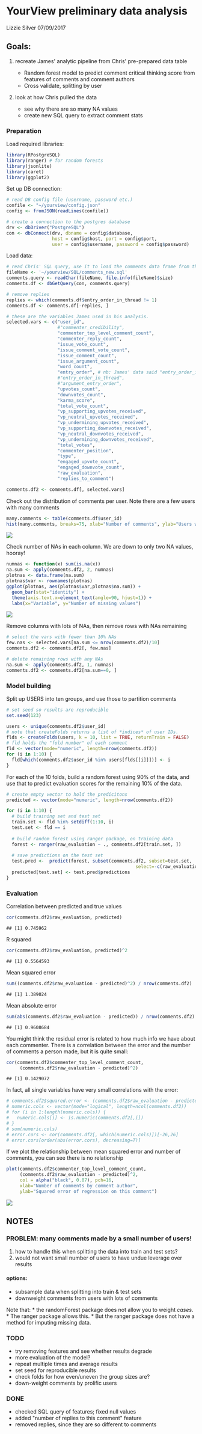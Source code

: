 YourView preliminary data analysis
================
Lizzie Silver
07/09/2017

Goals:
------

1.  recreate James' analytic pipeline from Chris' pre-prepared data table
    -   Random forest model to predict comment critical thinking score from features of comments and comment authors
    -   Cross validate, splitting by user

2.  look at how Chris pulled the data
    -   see why there are so many NA values
    -   create new SQL query to extract comment stats

### Preparation

Load required libraries:

``` r
library(RPostgreSQL)
library(ranger) # for random forests
library(jsonlite)
library(caret)
library(ggplot2)
```

Set up DB connection:

``` r
# read DB config file (username, password etc.)
confile <- "~/yourview/config.json"
config <- fromJSON(readLines(confile))

# create a connection to the postgres database
drv <- dbDriver("PostgreSQL")
con <- dbConnect(drv, dbname = config$database,
                 host = config$host, port = config$port,
                 user = config$username, password = config$password)
```

Load data:

``` r
# read Chris' SQL query, use it to load the comments data frame from the DB
fileName <- '~/yourview/SQL/comments_new.sql'
comments.query <- readChar(fileName, file.info(fileName)$size)
comments.df <- dbGetQuery(con, comments.query)

# remove replies 
replies <- which(comments.df$entry_order_in_thread != 1)
comments.df <- comments.df[-replies, ]

# these are the variables James used in his analysis. 
selected.vars <- c("user_id",
                   #"commenter_credibility",
                   "commenter_top_level_comment_count", 
                   "commenter_reply_count", 
                   "issue_vote_count", 
                   "issue_comment_vote_count", 
                   "issue_comment_count", 
                   "issue_argument_count", 
                   "word_count", 
                   "entry_order", # nb: James' data said "entry_order_in_issue"
                   #"entry_order_in_thread", 
                   #"argument_entry_order", 
                   "upvotes_count", 
                   "downvotes_count", 
                   "karma_score", 
                   "total_vote_count", 
                   "vp_supporting_upvotes_received", 
                   "vp_neutral_upvotes_received", 
                   "vp_undermining_upvotes_received", 
                   "vp_supporting_downvotes_received", 
                   "vp_neutral_downvotes_received", 
                   "vp_undermining_downvotes_received", 
                   "total_votes", 
                   "commenter_position", 
                   "type",
                   "engaged_upvote_count", 
                   "engaged_downvote_count", 
                   "raw_evaluation", 
                   "replies_to_comment")

comments.df2 <- comments.df[, selected.vars]
```

Check out the distribution of comments per user. Note there are a few users with many comments

``` r
many.comments <- table(comments.df$user_id)
hist(many.comments, breaks=75, xlab="Number of comments", ylab="Users with X comments")
```

![](yourview_files/figure-markdown_github-ascii_identifiers/prolific_users-1.png)

Check number of NAs in each column. We are down to only two NA values, hooray!

``` r
numnas <- function(x) sum(is.na(x))
na.sum <- apply(comments.df2, 2, numnas)
plotnas <- data.frame(na.sum)
plotnas$var <- rownames(plotnas)
ggplot(plotnas, aes(plotnas$var,plotnas$na.sum)) + 
  geom_bar(stat="identity") + 
  theme(axis.text.x=element_text(angle=90, hjust=1)) +
  labs(x="Variable", y="Number of missing values")
```

![](yourview_files/figure-markdown_github-ascii_identifiers/NAs-1.png)

Remove columns with lots of NAs, then remove rows with NAs remaining

``` r
# select the vars with fewer than 10% NAs
few.nas <- selected.vars[na.sum <= nrow(comments.df2)/10]
comments.df2 <- comments.df2[, few.nas]

# delete remaining rows with any NAs
na.sum <- apply(comments.df2, 1, numnas)
comments.df2 <- comments.df2[na.sum==0, ]
```

### Model building

Split up USERS into ten groups, and use those to partition comments

``` r
# set seed so results are reproducible
set.seed(123)

users <- unique(comments.df2$user_id)
# note that createFolds returns a list of *indices* of user IDs.
flds <- createFolds(users, k = 10, list = TRUE, returnTrain = FALSE)
# fld holds the "fold number" of each comment
fld <- vector(mode="numeric", length=nrow(comments.df2))
for (i in 1:10) {
  fld[which(comments.df2$user_id %in% users[flds[[i]]])] <- i
}
```

For each of the 10 folds, build a random forest using 90% of the data, and use that to predict evaluation scores for the remaining 10% of the data.

``` r
# create empty vector to hold the predicitons
predicted <- vector(mode="numeric", length=nrow(comments.df2))

for (i in 1:10) {
  # build training set and test set
  train.set <- fld %in% setdiff(1:10, i)
  test.set <- fld == i
  
  # build random forest using ranger package, on training data
  forest <- ranger(raw_evaluation ~ ., comments.df2[train.set, ])
  
  # save predictions on the test set
  test.pred <-  predict(forest, subset(comments.df2, subset=test.set, 
                                                select=-c(raw_evaluation)))
  predicted[test.set] <- test.pred$predictions
}
```

### Evaluation

Correlation between predicted and true values

``` r
cor(comments.df2$raw_evaluation, predicted)
```

    ## [1] 0.745962

R squared

``` r
cor(comments.df2$raw_evaluation, predicted)^2
```

    ## [1] 0.5564593

Mean squared error

``` r
sum((comments.df2$raw_evaluation - predicted)^2) / nrow(comments.df2)
```

    ## [1] 1.389024

Mean absolute error

``` r
sum(abs(comments.df2$raw_evaluation - predicted)) / nrow(comments.df2)
```

    ## [1] 0.9608684

You might think the residual error is related to how much info we have about each commenter. There is a correlation between the error and the number of comments a person made, but it is quite small:

``` r
cor(comments.df2$commenter_top_level_comment_count, 
     (comments.df2$raw_evaluation - predicted)^2)
```

    ## [1] 0.1429072

In fact, all single variables have very small correlations with the error:

``` r
# comments.df2$squared.error <- (comments.df2$raw_evaluation - predicted)^2
# numeric.cols <- vector(mode="logical", length=ncol(comments.df2))
# for (i in 1:length(numeric.cols)) {
#   numeric.cols[i] <- is.numeric(comments.df2[,i])
# }
# sum(numeric.cols)
# error.cors <- cor(comments.df2[, which(numeric.cols)])[-26,26]
# error.cors[order(abs(error.cors), decreasing=T)]
```

If we plot the relationship between mean squared error and number of comments, you can see there is no relationship

``` r
plot(comments.df2$commenter_top_level_comment_count, 
     (comments.df2$raw_evaluation - predicted)^2, 
     col = alpha("black", 0.07), pch=16,
     xlab="Number of comments by comment author", 
     ylab="Squared error of regression on this comment")
```

![](yourview_files/figure-markdown_github-ascii_identifiers/error_info-1.png)

NOTES
-----

### PROBLEM: many comments made by a small number of users!

1.  how to handle this when splitting the data into train and test sets?
2.  would not want small number of users to have undue leverage over results

#### options:

-   subsample data when splitting into train & test sets
-   downweight comments from users with lots of comments

Note that: \* the randomForest package does not allow you to weight *cases*. \* The ranger package allows this. \* But the ranger package does not have a method for imputing missing data.

### TODO

-   try removing features and see whether results degrade
-   more evaluation of the model?
-   repeat multiple times and average results
-   set seed for reproducible results
-   check folds for how even/uneven the group sizes are?
-   down-weight comments by prolific users

### DONE

-   checked SQL query of features; fixed null values
-   added "number of replies to this comment" feature
-   removed replies, since they are so different to comments
